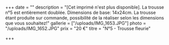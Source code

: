 +++
date = ""
description = "[Cet imprimé n'est plus disponible]. La trousse n°5 est entièrement doublée. Dimensions de base: 14x24cm. La trousse étant produite sur commande, possibilité de la réaliser selon les dimensions que vous souhaitez!"
gallerie = ["/uploads/IMG_1653.JPG"]
photo = "/uploads/IMG_1652.JPG"
prix = "20 €"
titre = "N°5 - Trousse fleurie"

+++
